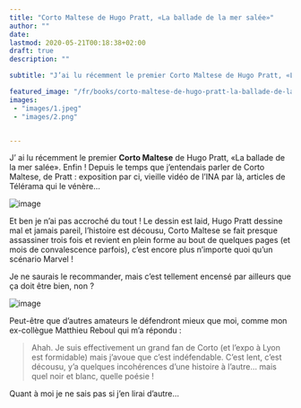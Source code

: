 ```yaml
---
title: "Corto Maltese de Hugo Pratt, «La ballade de la mer salée»"
author: ""
date: 
lastmod: 2020-05-21T00:18:38+02:00
draft: true
description: ""

subtitle: "J’ai lu récemment le premier Corto Maltese de Hugo Pratt, «La ballade de la mer salée». Enfin ! Depuis le temps que j’entendais parler de…"

featured_image: "/fr/books/corto-maltese-de-hugo-pratt-la-ballade-de-la-mer-salée/images/1.jpeg" 
images:
 - "images/1.jpeg"
 - "images/2.png"


---
```


J’
ai lu récemment le premier **Corto Maltese** de Hugo Pratt, «La ballade de la mer salée». Enfin ! Depuis le temps que j’entendais parler de Corto Maltese, de Pratt : exposition par ci, vieille vidéo de l’INA par là, articles de Télérama qui le vénère… 




![image](images/1.jpeg#layoutTextWidth)



Et ben je n’ai pas accroché du tout ! Le dessin est laid, Hugo Pratt dessine mal et jamais pareil, l’histoire est décousu, Corto Maltese se fait presque assassiner trois fois et revient en plein forme au bout de quelques pages (et mois de convalescence parfois), c’est encore plus n’importe quoi qu’un scénario Marvel !

Je ne saurais le recommander, mais c’est tellement encensé par ailleurs que ça doit être bien, non ?




![image](images/2.png#layoutTextWidth)



Peut-être que d’autres amateurs le défendront mieux que moi, comme mon ex-collègue Matthieu Reboul qui m’a répondu :
> Ahah. Je suis effectivement un grand fan de Corto (et l’expo à Lyon est formidable) mais j’avoue que c’est indéfendable. C’est lent, c’est décousu, y’a quelques incohérences d’une histoire à l’autre… mais quel noir et blanc, quelle poésie !

Quant à moi je ne sais pas si j’en lirai d’autre…
